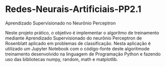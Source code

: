 # Redes-Neurais-Artificiais-PP2.1

Aprendizado Supervisionado no Neurônio Perceptron

Neste projeto prático, o objetivo é implementar o algoritmo de treinamento mediante Aprendizado Supervisionado 
do neurônio Perceptron de Rosenblatt aplicado em problemas de classificação. Nesta aplicação é utilizado um Jupyter 
Notebook com o código-fonte deste algoritmode treinamento desenvolvido na linguagem de Programação Python e fazendo 
uso das bibliotecas numpy, random, math e matplotlib.

